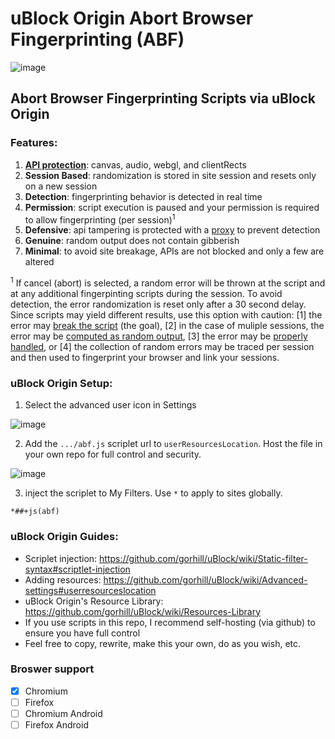 # uBlock Origin Abort Browser Fingerprinting (ABF)

![image](https://user-images.githubusercontent.com/6946045/87236288-2ae22680-c39c-11ea-8b35-5db24e6f19b6.png)

## Abort Browser Fingerprinting Scripts via uBlock Origin

### Features:
1. **[API protection](https://user-images.githubusercontent.com/6946045/87235868-ff5c3d80-c395-11ea-87b1-56f759419043.png)**: canvas, audio, webgl, and clientRects
2. **Session Based**: randomization is stored in site session and resets only on a new session
3. **Detection**: fingerprinting behavior is detected in real time
4. **Permission**: script execution is paused and your permission is required to allow fingerprinting (per session)<sup>1</sup>
5. **Defensive**: api tampering is protected with a [proxy](https://adtechmadness.wordpress.com/2019/03/23/javascript-tampering-detection-and-stealth/) to prevent detection
6. **Genuine**: random output does not contain gibberish
7. **Minimal**: to avoid site breakage, APIs are not blocked and only a few are altered

<sup>1</sup> If cancel (abort) is selected, a random error will be thrown at the script and at any additional fingerpinting scripts during the session. To avoid detection, the error randomization is reset only after a 30 second delay. Since scripts may yield different results, use this option with caution: [1] the error may [break the script](https://www.nothingprivate.ml/) (the goal), [2] in the case of muliple sessions, the error may be [computed as random output](https://panopticlick.eff.org/), [3] the error may be [properly handled](https://ghacksuserjs.github.io/TorZillaPrint/TorZillaPrint.html), or [4] the collection of random errors may be traced per session and then used to fingerprint your browser and link your sessions.

### uBlock Origin Setup:
1. Select the advanced user icon in Settings

![image](https://user-images.githubusercontent.com/6946045/87236337-eb680a00-c39c-11ea-8806-cb20e4f55896.png)

2. Add the `.../abf.js` scriplet url to `userResourcesLocation`. Host the file in your own repo for full control and security.

![image](https://user-images.githubusercontent.com/6946045/87236365-72b57d80-c39d-11ea-9ad9-462ddffa19aa.png)

3. inject the scriplet to My Filters. Use `*` to apply to sites globally.
```
*##+js(abf)
```

### uBlock Origin Guides:
- Scriplet injection: https://github.com/gorhill/uBlock/wiki/Static-filter-syntax#scriptlet-injection
- Adding resources: https://github.com/gorhill/uBlock/wiki/Advanced-settings#userresourceslocation
- uBlock Origin's Resource Library: https://github.com/gorhill/uBlock/wiki/Resources-Library
- If you use scripts in this repo, I recommend self-hosting (via github) to ensure you have full control
- Feel free to copy, rewrite, make this your own, do as you wish, etc.

### Broswer support
- [X]  Chromium
- [ ]  Firefox
- [ ]  Chromium Android
- [ ]  Firefox Android
